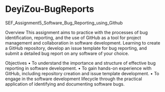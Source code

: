 # DeyiZou-BugReports
SEF_Assignment5_Software_Bug_Reporting_using_Github

Overview
This assignment aims to practice with the processes of bug identification, reporting, and
the use of GitHub as a tool for project management and collaboration in software development.
Learning to create a GitHub repository, develop an issue template for bug reporting, and
submit a detailed bug report on any software of your choice.

Objectives
• To understand the importance and structure of effective bug reporting in software
development.
• To gain hands-on experience with GitHub, including repository creation and issue
template development.
• To engage in the software development lifecycle through the practical application of
identifying and documenting software bugs.
